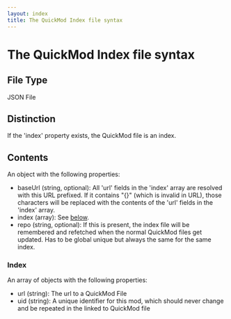 ```yaml
---
layout: index
title: The QuickMod Index file syntax
---
```


# The QuickMod Index file syntax


## File Type
JSON File

## Distinction
If the 'index' property exists, the QuickMod file is an index.

## Contents
An object with the following properties:

* baseUrl \(string, optional\): All 'url' fields in the 'index' array are resolved with this URL prefixed. If it contains "{}" (which is invalid in URL), those characters will be replaced with the contents of the 'url' fields in the 'index' array.
* index \(array\): See [below](#index).
* repo \(string, optional\): If this is present, the index file will be remembered and refetched when the normal QuickMod files get updated. Has to be global unique but always the same for the same index.

### Index
An array of objects with the following properties:

* url \(string\): The url to a QuickMod File
* uid \(string\): A unique identifier for this mod, which should never change and be repeated in the linked to QuickMod file
